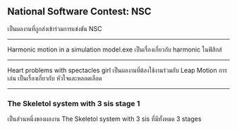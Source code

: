 ## National Software Contest: NSC
เป็นผลงานที่ถูกส่งเข้าร่วมการแข่งขัน NSC

--------------------------------

Harmonic motion in a simulation model.exe
เป็นเรื่องเกี่ยวกับ harmonic ในฟิสิกส์

----------------------------------

Heart problems with spectacles girl
เป็นผลงานที่ต้องใช้งานร่วมกับ Leap Motion การเล่น
เป็นเรื่องเกี่ยวกับ หัวใจและหลอดเลือด

-------------------------------

### The Skeletol system with 3 sis stage 1
เป็นส่วนหนึ่งของผลงาน The Skeletol system with 3 sis ที่มีทั้งหมด 3 stages
